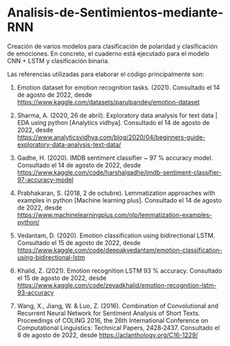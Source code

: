 # Analisis-de-Sentimientos-mediante-RNN

Creación de varios modelos para clasificación de polaridad y clasificación de emociones. En concreto, el cuaderno está ejecutado para el modelo CNN + LSTM y clasificación binaria.


Las referencias utilizadas para elaborar el código principalmente son:

1. Emotion dataset for emotion recognition tasks. (2021). Consultado el 14 de agosto de 2022,
desde https://www.kaggle.com/datasets/parulpandey/emotion-dataset

2. Sharma, A. (2020, 26 de abril). Exploratory data analysis for text data | EDA using python
[Analytics vidhya]. Consultado el 14 de agosto de 2022, desde https://www.analyticsvidhya.com/blog/2020/04/beginners-guide-exploratory-data-analysis-text-data/

3. Gadhe, H. (2020). IMDB sentiment classifier ~ 97 % accuracy model. Consultado el 14 de agosto
de 2022, desde https://www.kaggle.com/code/harshalgadhe/imdb-sentiment-classifier-97-accuracy-model

4. Prabhakaran, S. (2018, 2 de octubre). Lemmatization approaches with examples in python
[Machine learning plus]. Consultado el 14 de agosto de 2022, desde https://www.machinelearningplus.com/nlp/lemmatization-examples-python/

5. Vedantam, D. (2020). Emotion classification using bidirectional LSTM. Consultado el 15 de
agosto de 2022, desde https://www.kaggle.com/code/deepakvedantam/emotion-classification-using-bidirectional-lstm

6. Khalid, Z. (2021). Emotion recognition LSTM 93 % accuracy. Consultado el 15 de agosto de
2022, desde https://www.kaggle.com/code/zeyadkhalid/emotion-recognition-lstm-93-accuracy

7. Wang, X., Jiang, W. & Luo, Z. (2016). Combination of Convolutional and Recurrent Neural
Network for Sentiment Analysis of Short Texts. Proceedings of COLING 2016, the 26th
International Conference on Computational Linguistics: Technical Papers, 2428‐2437.
Consultado el 8 de agosto de 2022, desde https://aclanthology.org/C16-1229/
